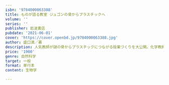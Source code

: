 ```yaml
---
isbn: '9784000063388'
title: ものが語る教室 ジュゴンの骨からプラスチックへ
volume: ''
series: ''
publisher: 岩波書店
pubdate: '2021-06-01'
cover: 'https://cover.openbd.jp/9784000063388.jpg'
author: 盛口満／著
description: 人気教師が謎の骨からプラスチックにつながる授業づくりを大公開。化学教師だった亡父の思い出には涙。
price: '1900'
genre: 自然科学
target: 一般
format: 単行本
content: 生物学

---
```

